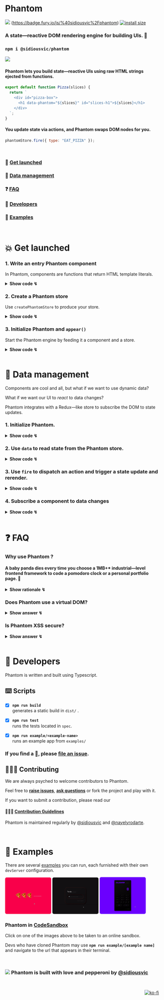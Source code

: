 # **Phantom**

![](https://github.com/sidiousvic/phantom/workflows/build/badge.svg) (https://badge.fury.io/js/%40sidiousvic%2Fphantom) [![install size](https://badgen.net/packagephobia/install/@sidiousvic/phantom)](https://packagephobia.com/result?p=%40sidiousvic%2Fphantom)

### A state—reactive DOM rendering engine for building UIs. 👻

### `npm i @sidiousvic/phantom`

<img src="https://i.imgur.com/0o2ZFjo.gif" width="250">

#### Phantom lets you build state—reactive UIs using raw HTML strings ejected from functions.

```js
export default function Pizza(slices) {
  return `
    <div id="pizza-box">
      <h1 data-phantom="${slices}" id="slices-h1">${slices}</h1>
    </div>
  `;
}
```

#### You update state via actions, and Phantom swaps DOM nodes for you.

```js
phantomStore.fire({ type: "EAT_PIZZA" });
```

<br>

### 🚀 [Get launched](#get-launched)

### 🍕 [Data management](#data-management)

### ❓ [FAQ](#faq)

### 🔧 [Developers](#developers)

### 👻 [Examples](#examples)

<br>

# 💥 <a name="get-launched">Get launched</a>

### 1. Write an entry Phantom component

In Phantom, components are functions that return HTML template literals.

<details>
<summary><b>Show code ↯</b></summary>
  
<br>

Template strings allow you to inject dynamic data (including other components) via template literal placeholders `${}`.

```js
export default function phantomComponent() {
  const slices
  return `
    <div id="pizza-box">
      <h1 id="slices-h1">🍕</h1>
    </div>
  `;
}

```

<br>

| 👻 &nbsp; We recommend the [`leet-html` VSCode extension](https://marketplace.visualstudio.com/items?itemName=EldarGerfanov.leet-html) for HTML string highlighting. |
| :------------------------------------------------------------------------------------------------------------------------------------------------------------------- |


<br>

</details>

### 2. Create a Phantom store

Use `createPhantomStore` to produce your store.

<details>
<summary><b>Show code ↯</b></summary>
  
<br>

```js
import { createPhantomStore } from "@sidiousvic/phantom";

const data = { slices: ["🍕", "🍕", "🍕"] };

function reducer(state = data, action) {
  switch (action.type) {
    case "EAT_SLICE": // remove a slice from array
      return { ...state, slices: state.slices.slice(0, -1) };
    default:
      return state;
  }
}

const phantomStore = createPhantomStore(reducer);

export default phantomStore;
```

</details>

### 3. Initialize Phantom and `appear()`

Start the Phantom engine by feeding it a component and a store.

<details>
<summary><b>Show code ↯</b></summary>
  
<br>

```js
import phantom from "@sidiousvic/phantom";
import phantomComponent from "./phantomComponent.js";
import phantomStore from "./phantomStore.js";

const { appear } = phantom(phantomComponent, phantomStore);

appear(); // 3, 2, 1... 💥 initial render!
```

Phantom will expose the `appear` method. 💥

`appear` will perform the initial DOM render on call, your UI's first _apparition_. 👻

</details>

<br>

# 🍕 <a name="data-management">Data management</a>

Components are cool and all, but what if we want to use dynamic data?

What if we want our UI to _react_ to data changes?

Phantom integrates with a Redux—like store to subscribe the DOM to state updates.

### 1. Initialize Phantom.

<details>
<summary><b>Show code ↯</b></summary>
  
<br>

Pass Phantom a **component** and a **store**.

```js
import phantom from "@sidiousvic/phantom";
import phantomComponent from "./phantomComponent.js";
import phantomStore from "./phantomStore.js";

const { appear, data, fire } = phantom(phantomComponent, phantomStore);

appear(); // 3, 2, 1... 🚀 initial render!
```

Besides `appear`, Phantom exposes two more handy methods, `data` and `fire`.

We can use them to retrieve and update data from the Phantom store.

</details>

### 2. Use `data` to read state from the Phantom store.

<details>
<summary><b>Show code ↯</b></summary>
  
<br>

`data` returns the current in—store _data_.

```js
const { slices } = data(); // where data = { slices: ["🍕","🍕","🍕"] }
```

Data can be passed as arguments to child components.

```js
function phantomComponent() {
  const { slices } = data();
  return `
    ${Pizza(slices)}
  `;
}
```

You can use [template literal](https://developer.mozilla.org/en-US/docs/Web/JavaScript/Reference/Template_literals) placeholders to inject pieces of state into a component.

```js
export default function Pizza(slices) {
  return `
    <div id="pizza-box">
      <h1 data-phantom="${slices}" id="slices-h1">${slices}</h1>
    </div>
  `;
}
```

</details>

### 3. Use `fire` to dispatch an action and trigger a state update and rerender.

<details>
<summary><b>Show code ↯</b></summary>
  
<br>

An action is an object with a `type` key and optional data payload.

`fire` takes an action and dispatches it to the `phantomStore`, triggering a state change.

Phantom will update the DOM on every **`fire(action)`**.

```js
document.addEventListener("click", eatPizza);

function eatPizza(e) {
  if (e.target.id === "slices-h1") {
    fire({ type: "EAT_PIZZA" }); // DOM will update
  }
}
```

</details>

### 4. Subscribe a component to data changes

<details>
<summary><b>Show code ↯</b></summary>
  
<br>

Phantom can perform DOM differentiation and swap only the nodes whose state has updated. To activate this behavior,

```js
return `<element data-phantom="${yourData}">${yourData}</element>`;
```

- [x] Include a `data-phantom` attribute with the piece(s) of state that you want to subscribe to.
- [x] An id attribute.

Phantom will look at at both the `data-phantom` and `id` attributes in order to compute if a DOM node has to be repainted.

| ⚠️ &nbsp; If you don't do this, Phantom will repaint the entire DOM on data updates. |
| :----------------------------------------------------------------------------------- |


</details>

<br>

# ❓ <a name="faq">FAQ</a>

### Why use Phantom ?

#### A baby panda dies every time you choose a 1MB+\* industrial—level frontend framework to code a pomodoro clock or a personal portfolio page. 🐼

<details>
<summary><b>Show rationale ↯</b></summary>

#### You don't drive to the corner store, but walking is overrated. Phantom is the bike you need.

#### 🖍 Declarative

With Phantom, you can write markup in a declarative way ala JSX using raw HTML strings, and inject dynamic data using template literals—staying fully JS native.

No JSX, no complex API, no syntactic hyperglycemia.

#### 🍕 Component—based

Phantom lets you divide your UI into components, abstracting markup into composable functions.

#### 🧪 Reactive

The Phantom engine integrates with a store and subscribes to state updates. It swaps nodes when their data changes.

#### 👩🏾‍🏭 Closer to the DOM _metal_

Frameworks often abstract too much architecture and functionality out of the DOM. They make you yield too much to _their way_ of doing things—events, effects, styling, routing—you have to find the solutions within _that_ ecosystem.

Phantom only helps with DOM rendering. It's convenient, but close enough to the DOM that you can integrate it with other solutions without using _fibers_, _combiners_ or _adapters_ of any kind.

<sub>\* unpacked size of ReactDOM is 3MB. Vue is 2.98MB. **Phantom is < 99 kB.**</sub>

</details>

### Does Phantom use a virtual DOM?

<details>
<summary><b>Show answer ↯</b></summary>

When a component's data changes, Phantom will re—render that node in the DOM by diffing an internal **PhantomDOM**, a map representation of the DOM.

</details>

### Is Phantom XSS secure?

<details>
<summary><b>Show answer ↯</b></summary>

**Yes.** Phantom uses the internal **[PhantomExorciser](./src/exorciser)** to sanitize HTML strings before injecting them into the DOM.

</details>

<br>

# 🔧 <a name="developers">Developers</a>

Phantom is written and built using Typescript.

## ⌨️ Scripts

- [x] **`npm run build`**  
       generates a static build in `dist/` .

- [x] **`npm run test`**  
       runs the tests located in `spec`.

- [x] **`npm run example/<example-name>`**  
       runs an example app from `examples/`

### If you find a 🐞, please **[file an issue](https://github.com/sidiousvic/phantom/issues)**.

## 👩🏽‍🔧 Contributing

We are always psyched to welcome contributors to Phantom.

Feel free to **[raise issues](https://github.com/sidiousvic/phantom/issues)**, **[ask questions](mailto:vic@sidiousvic.dev)** or fork the project and play with it.

If you want to submit a contribution, please read our

#### 👷🏽‍♂️ [Contribution Guidelines](./CONTRIBUTING.md)

Phantom is maintained regularly by [@sidiousvic](https://github.com/sidiousvic) and [@nayelyrodarte](https://github.com/nayelyrodarte).

<br>

# 👻 <a name="examples">Examples</a>

There are several [examples](./examples) you can run, each furnished with their own `devServer` configuration.

<a href="https://codesandbox.io/s/phantompizza-668sj" target="_blank"><img style="border-radius: 5px;" src="./examples/pizza/pizza.gif" width="30%"></a> <a href="https://codesandbox.io/s/phantomtodo-n1mfq" target="_blank"><img style="border-radius: 5px;" src="./examples/todo/todo.gif" width="30%"></a> <a href="https://codesandbox.io/s/phantomcalculator-fifgn" target="_blank"><img style="border-radius: 5px;" src="./examples/calculator/calculator.gif" width="30%"></a>

### Phantom in [CodeSandbox](https://codesandbox.io/s/phantomcalculator-fifgn)

Click on one of the images above to be taken to an online sandbox.

Devs who have cloned Phantom may use **`npm run example/[example name]`** and navigate to the url that appears in their terminal.

<br>

### <img src="https://media.giphy.com/media/jjBmeA29nxCrm/giphy.gif" width="40px"> Phantom is built with love and pepperoni by [@sidiousvic](https://www.github.com/sidiousvic)

<br>

<span style="float: right">[![ko-fi](https://www.ko-fi.com/img/githubbutton_sm.svg)](https://ko-fi.com/T6T81Y1BK)</span>
